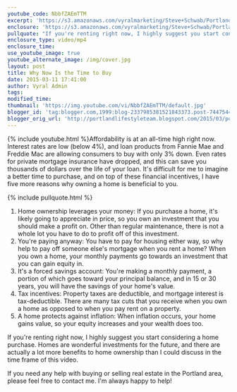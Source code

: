 ```yaml
---
youtube_code: NbbfZAEmTTM
excerpt: 'https://s3.amazonaws.com/vyralmarketing/Steve+Schwab/Portland+Real+Estate+Agent+How+does+Portland+compare+to+US+real+estate+as+a+whole.mp4'
enclosure: 'https://s3.amazonaws.com/vyralmarketing/Steve+Schwab/Portland+Real+Estate+Agent-The+Portland+real+estate+market+is+on+fire.mp4'
pullquote: "If you're renting right now, I highly suggest you start considering a home purchase."
enclosure_type: video/mp4
enclosure_time:
use_youtube_image: true
youtube_alternate_image: /img/cover.jpg
layout: post
title: Why Now Is the Time to Buy
date: 2015-03-11 17:41:00
author: Vyral Admin
tags:
modified_time:
thumbnail: 'https://img.youtube.com/vi/NbbfZAEmTTM/default.jpg'
blogger_id: 'tag:blogger.com,1999:blog-2337985381521843373.post-7447544662305003330'
blogger_orig_url: 'http://portlandlifestyleteam.blogspot.com/2015/03/portland-5-reasons-to-buys.html'
---
```



{% include youtube.html %}Affordability is at an all-time high right now. Interest rates are low (below 4%), and loan products from Fannie Mae and Freddie Mac are allowing consumers to buy with only 3% down. Even rates for private mortgage insurance have dropped, and this can save you thousands of dollars over the life of your loan. It's difficult for me to imagine a better time to purchase, and on top of these financial incentives, I have five more reasons why owning a home is beneficial to you.

{% include pullquote.html %}

1. Home ownership leverages your money: If you purchase a home, it's likely going to appreciate in price, so you own an investment that you should make a profit on. Other than regular maintenance, there is not a whole lot you have to do to profit off of this investment.
2. You're paying anyway: You have to pay for housing either way, so why help to pay off someone else's mortgage when you rent a home? When you own a home, your monthly payments go towards an investment that you can gain equity in.
3. It's a forced savings account: You're making a monthly payment, a portion of which goes toward your principal balance, and in 15 or 30 years, you will have the savings of your home's value.
4. Tax incentives: Property taxes are deductible, and mortgage interest is tax-deductible. There are many tax cuts that you receive when you own a home as opposed to when you pay rent on a property.
5. A home protects against inflation: When inflation occurs, your home gains value, so your equity increases and your wealth does too.

If you're renting right now, I highly suggest you start considering a home purchase. Homes are wonderful investments for the future, and there are actually a lot more benefits to home ownership than I could discuss in the time frame of this video.

If you need any help with buying or selling real estate in the Portland area, please feel free to contact me. I'm always happy to help!